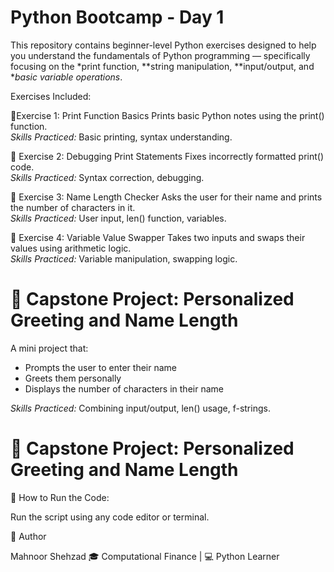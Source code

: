
# Python Bootcamp - Day 1

This repository contains beginner-level Python exercises designed to help you understand the fundamentals of Python programming — specifically focusing on the *print function, **string manipulation, **input/output, and **basic variable operations*.

Exercises Included:

 🔹Exercise 1: Print Function Basics
Prints basic Python notes using the print() function.  
 *Skills Practiced:* Basic printing, syntax understanding.

 🔹 Exercise 2: Debugging Print Statements
Fixes incorrectly formatted print() code.  
 *Skills Practiced:* Syntax correction, debugging.

 🔹 Exercise 3: Name Length Checker
Asks the user for their name and prints the number of characters in it.  
 *Skills Practiced:* User input, len() function, variables.

 🔹 Exercise 4: Variable Value Swapper
Takes two inputs and swaps their values using arithmetic logic.  
 *Skills Practiced:* Variable manipulation, swapping logic.

# 🌟 Capstone Project: Personalized Greeting and Name Length

A mini project that:
- Prompts the user to enter their name
- Greets them personally
- Displays the number of characters in their name

 *Skills Practiced:* Combining input/output, len() usage, f-strings.
# 🌟 Capstone Project: Personalized Greeting and Name Length

🔹 How to Run the Code:

 Run the script using any code editor or terminal.

📌 Author

Mahnoor Shehzad
🎓 Computational Finance | 💻 Python Learner


